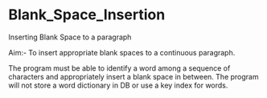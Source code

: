 # Blank_Space_Insertion
Inserting Blank Space to a paragraph

Aim:- To insert appropriate blank spaces to a continuous paragraph.

The program must be able to identify a word among a sequence of characters and appropriately insert a blank space in between. 
The program will not store a word dictionary in DB or use a key index for words.

